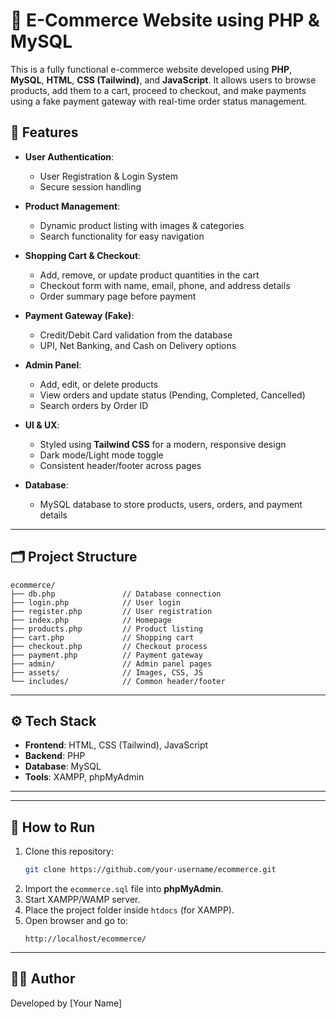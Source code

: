 
# 🛒 E-Commerce Website using PHP & MySQL  

This is a fully functional e-commerce website developed using **PHP**, **MySQL**, **HTML**, **CSS (Tailwind)**, and **JavaScript**. It allows users to browse products, add them to a cart, proceed to checkout, and make payments using a fake payment gateway with real-time order status management.  

## 🚀 Features  
- **User Authentication**:  
  - User Registration & Login System  
  - Secure session handling  

- **Product Management**:  
  - Dynamic product listing with images & categories  
  - Search functionality for easy navigation  

- **Shopping Cart & Checkout**:  
  - Add, remove, or update product quantities in the cart  
  - Checkout form with name, email, phone, and address details  
  - Order summary page before payment  

- **Payment Gateway (Fake)**:  
  - Credit/Debit Card validation from the database  
  - UPI, Net Banking, and Cash on Delivery options  

- **Admin Panel**:  
  - Add, edit, or delete products  
  - View orders and update status (Pending, Completed, Cancelled)  
  - Search orders by Order ID  

- **UI & UX**:  
  - Styled using **Tailwind CSS** for a modern, responsive design  
  - Dark mode/Light mode toggle  
  - Consistent header/footer across pages  

- **Database**:  
  - MySQL database to store products, users, orders, and payment details  

---

## 🗂️ Project Structure
```
ecommerce/
├── db.php               // Database connection
├── login.php            // User login
├── register.php         // User registration
├── index.php            // Homepage
├── products.php         // Product listing
├── cart.php             // Shopping cart
├── checkout.php         // Checkout process
├── payment.php          // Payment gateway
├── admin/               // Admin panel pages
├── assets/              // Images, CSS, JS
└── includes/            // Common header/footer
```

---

## ⚙️ Tech Stack  
- **Frontend**: HTML, CSS (Tailwind), JavaScript  
- **Backend**: PHP  
- **Database**: MySQL  
- **Tools**: XAMPP, phpMyAdmin  

---

---

## 📌 How to Run  
1. Clone this repository:  
   ```bash
   git clone https://github.com/your-username/ecommerce.git
   ```
2. Import the `ecommerce.sql` file into **phpMyAdmin**.  
3. Start XAMPP/WAMP server.  
4. Place the project folder inside `htdocs` (for XAMPP).  
5. Open browser and go to:  
   ```
   http://localhost/ecommerce/
   ```

---

## 🧑‍💻 Author  
Developed by [Your Name]  
